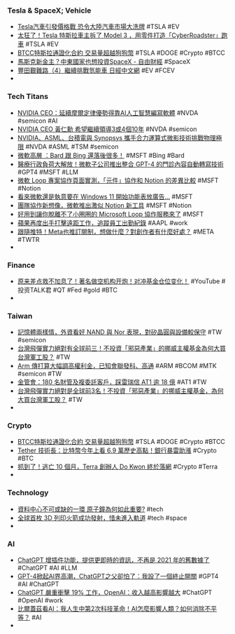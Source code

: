 ### Tesla & SpaceX; Vehicle
- [Tesla汽車引發價格戰 恐令大陸汽車市場大洗牌](https://www.chinatimes.com/realtimenews/20230323005342-260409) #TSLA #EV
- [太狂了！Tesla 特斯拉車主拆了 Model 3 ，用零件打造「CyberRoadster」跑車](https://today.line.me/tw/v2/article/0MOeanp) #TSLA #EV
- [BTCC特斯拉通證化合約 交易量超越狗狗幣](https://news.cnyes.com/news/id/5125754) #TSLA #DOGE #Crypto #BTCC
- [馬斯克新金主？中東國家也想投資SpaceX - 自由財經](https://ec.ltn.com.tw/article/breakingnews/4248893) #SpaceX
- [豐田艱難路（4）繼續挑戰氫能車  日經中文網](https://zh.cn.nikkei.com/industry/icar/51809-2023-03-24-05-03-00.html) #EV #FCEV
-
### Tech Titans
- [NVIDIA CEO：延續摩爾定律優勢得靠AI人工智慧編寫軟體](https://www.4gamers.com.tw/news/detail/57402/nvidia-ceo-jensen-huang-talk-about-moore-s-law-after-gtc-2023-march) #NVDA #semicon #AI
- [NVIDIA CEO 黃仁勳 希望繼續領導3或4個10年](https://www.coolaler.com/index/nvidia-ceo-黃仁勳-希望繼續領導3或4個10年/) #NVDA #semicon
- [NVIDIA、ASML、台積電與 Synopsys 攜手合力運算式微影技術挑戰物理極限](https://news.xfastest.com/nvidia/125744/nvidia-asml-tsmc-synopsys-culitho/) #NVDA #ASML #TSM #semicon
- [微軟高層 ：Bard 跟 Bing 還落後很多！](https://www.newmobilelife.com/2023/03/24/mikhail-parakhin-to-comment-bard/) #MSFT #Bing #Bard
- [醫療行政負荷大解放！微軟子公司推出整合 GPT-4 的門診內容自動轉寫技術](https://technews.tw/2023/03/24/openai-powered-app-from-microsoft-will-instantly-transcribe-patient-notes-during-doctor-visits/) #GPT4 #MSFT #LLM
- [微軟 Loop 專案協作頁面實測，「元件」協作和 Notion 的差異比較](https://www.playpcesor.com/2023/03/loop-notion.html) #MSFT #Notion
- [看來微軟還是執意要在 Windows 11 開始功能表放廣告…](https://www.kocpc.com.tw/archives/485470) #MSFT
- [團隊協作新想像，微軟推出激似 Notion 新工具](https://technews.tw/2023/03/23/new-microsoft-loop-app-is-built-for-modern-co-creation/) #MSFT #Notion
- [好用到讓你脫離不了小圈圈的 Microsoft Loop 協作服務來了](https://www.kocpc.com.tw/archives/485408) #MSFT
- [蘋果再度出手打擊遠距工作，追蹤員工出勤紀錄](https://technews.tw/2023/03/23/apple-employee-can-not-work-from-home/) #AAPL #work
- [跟隨推特！Meta也推訂閱制，想做什麼？對創作者有什麼好處？](https://www.bnext.com.tw/article/74518/meta-verified) #META #TWTR
-
### Finance
- [原来差点救不加息了！著名做空机构开炮！对冲基金仓位变化！](https://www.youtube.com/watch?v=iqDRzSpx4Nw) #YouTube #投资TALK君 #QT #Fed #gold #BTC
-
### Taiwan
- [記憶體兩樣情，外資看好 NAND 與 Nor 表現，對矽晶圓與設備較保守](https://finance.technews.tw/2023/03/24/foreign-capital-is-optimistic-about-the-performance-of-nand-and-nor/) #TW #semicon
- [台灣飛彈實力絕對有全球前三！不投資「邪惡產業」的挪威主權基金為何大買台灣軍工股？](https://technews.tw/2023/03/24/why-did-norway-sovereign-fund-buy-taiwan-military-stocks/) #TW
- [Arm 傳打算大幅調高權利金，已知會聯發科、高通](https://technews.tw/2023/03/23/arm-intends-to-increase-royalties-significantly/) #ARM #BCOM #MTK #semicon #TW
- [金管會：180 名財管及複委託客戶，踩雷瑞信 AT1 逾 18 億](https://finance.technews.tw/2023/03/24/at1-buyer/) #AT1 #TW
- [台灣飛彈實力絕對是全球前3名！不投資「邪惡產業」的挪威主權基金，為何大買台灣軍工股？](https://today.line.me/tw/v2/article/Qw6Q17V) #TW
-
### Crypto
- [BTCC特斯拉通證化合約 交易量超越狗狗幣](https://news.cnyes.com/news/id/5125754) #TSLA #DOGE #Crypto #BTCC
- [Tether 技術長：比特幣今年上看 6.9 萬歷史高點！銀行暴雷助漲](https://www.blocktempo.com/tether-cto-said-that-bitcoin-may-reach-a-record-high-of-69000/) #Crypto #BTC
- [抓到了！逃亡 10 個月，Terra 創辦人 Do Kwon 終於落網](https://finance.technews.tw/2023/03/24/terra-do-kwon-arrest/) #Crypto #Terra
-
### Technology
- [資料中心不可或缺的一環 原子鐘為何如此重要?](https://www.edntaiwan.com/20230320ta62-why-atomic-clock-is-important-to-datacenter/) #tech
- [全球首枚 3D 列印火箭成功發射，惜未進入軌道](https://technews.tw/2023/03/23/3d-printed-rocket-terran-1-successfully-launched/) #tech #space
-
### AI
- [ChatGPT 增插件功能，提供更即時的資訊，不再是 2021 年的舊數據了](https://chinese.engadget.com/chatgpts-new-plugins-will-deliver-real-time-stats-045740720.html) #ChatGPT #AI #LLM
- [GPT-4掀起AI界高潮，ChatGPT之父卻怕了：我設了一個終止開關](https://www.bnext.com.tw/article/74515/chatgpt-openai-samaltman-miramurati) #GPT4 #AI #ChatGPT
- [ChatGPT 嚴重衝擊 19% 工作，OpenAI：收入越高影響越大](https://technews.tw/2023/03/24/openai-chatgpt-could-disrupt-19-percent-of-us-jobs/) #ChatGPT #OpenAI #work
- [比爾蓋茲看AI：我人生中第2次科技革命！AI怎麼影響人類？如何消除不平等？](https://www.bnext.com.tw/article/74558/bill-gates-age-of-ai) #AI
-